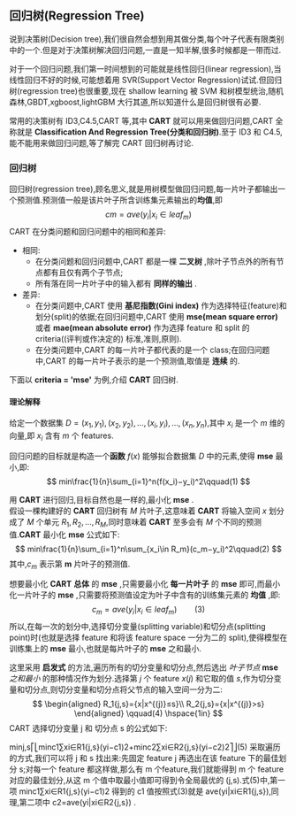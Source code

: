 ## 回归树(Regression Tree)

说到决策树(Decision tree),我们很自然会想到用其做分类,每个叶子代表有限类别中的一个.但是对于决策树解决回归问题,一直是一知半解,很多时候都是一带而过.

对于一个回归问题,我们第一时间想到的可能就是线性回归(linear regression),当线性回归不好的时候,可能想着用 SVR(Support Vector Regression)试试.但回归树(regression tree)也很重要,现在 shallow learning 被 SVM 和树模型统治,随机森林,GBDT,xgboost,lightGBM 大行其道,所以知道什么是回归树很有必要.

常用的决策树有 ID3,C4.5,CART 等,其中 **CART** 就可以用来做回归问题,CART 全称就是 **Classification And Regression Tree(分类和回归树)**.至于 ID3 和 C4.5,能不能用来做回归问题,等了解完 CART 回归树再讨论.

### 回归树
回归树(regression tree),顾名思义,就是用树模型做回归问题,每一片叶子都输出一个预测值.预测值一般是该片叶子所含训练集元素输出的**均值**,即 
$$
    cm=ave(y_i|x_i\in leaf_m) 
$$
CART 在分类问题和回归问题中的相同和差异:

* 相同:
  * 在分类问题和回归问题中,CART 都是一棵 **二叉树** ,除叶子节点外的所有节点都有且仅有两个子节点;
  * 所有落在同一片叶子中的输入都有 **同样的输出** .
* 差异:
  * 在分类问题中,CART 使用 **基尼指数(Gini index)** 作为选择特征(feature)和划分(split)的依据;在回归问题中,CART 使用 **mse(mean square error)** 或者 **mae(mean absolute error)** 作为选择 feature 和 split 的 criteria((评判或作决定的) 标准,准则,原则).
  * 在分类问题中,CART 的每一片叶子都代表的是一个 class;在回归问题中,CART 的每一片叶子表示的是一个预测值,取值是 **连续** 的.

下面以 **criteria = 'mse'** 为例,介绍 **CART** 回归树.

#### 理论解释
给定一个数据集 $D={(x_1,y_1),(x_2,y_2),...,(x_i,y_i),...,(x_n,y_n)}$,其中 $x_i$ 是一个 $m$ 维的向量,即 $x_i$ 含有 $m$ 个 features.

回归问题的目标就是构造一个**函数** $f(x)$ 能够拟合数据集 $D$ 中的元素,使得 **mse** 最小,即:
$$
    min\frac{1}{n}\sum_{i=1}^n(f(x_i)−y_i)^2\qquad(1)
$$

用 **CART** 进行回归,目标自然也是一样的,最小化 **mse** .  
假设一棵构建好的 **CART** 回归树有 $M$ 片叶子,这意味着 **CART** 将输入空间 $x$ 划分成了 $M$ 个单元 $R_1,R_2,...,R_M$,同时意味着 **CART** 至多会有 $M$ 个不同的预测值.**CART** 最小化 **mse** 公式如下:
$$
    min\frac{1}{n}\sum_{i=1}^n\sum_{x_i\in R_m}(c_m−y_i)^2\qquad(2)
$$
其中,$c_m$ 表示第 **m** 片叶子的预测值.

想要最小化 **CART** **总体** 的 **mse** ,只需要最小化 **每一片叶子** 的 **mse** 即可,而最小化一片叶子的 **mse** ,只需要将预测值设定为叶子中含有的训练集元素的 **均值** ,即:
$$
        c_m=ave(y_i|x_i\in leaf_m)\qquad(3) 
$$
所以,在每一次的划分中,选择切分变量(splitting variable)和切分点(splitting point)时(也就是选择 feature 和将该 feature space 一分为二的 split),使得模型在训练集上的 **mse** 最小,也就是每片叶子的 **mse** 之和最小.

这里采用 **启发式** 的方法,遍历所有的切分变量和切分点,然后选出 *叶子节点* **mse** *之和最小* 的那种情况作为划分.选择第 $j$ 个 feature $x(j)$ 和它取的值 $s$,作为切分变量和切分点,则切分变量和切分点将父节点的输入空间一分为二:
$$
    \begin{aligned}
        R_1{j,s}={x|x^{(j)}≤s}\\
        R_2{j,s}={x|x^{(j)}>s}
    \end{aligned}
    \qquad(4)
    \hspace{1in}
$$
CART 选择切分变量 j 和 切分点 s 的公式如下:

minj,s⎡⎣minc1∑xi∈R1{j,s}(yi−c1)2+minc2∑xi∈R2{j,s}(yi−c2)2⎤⎦(5)
采取遍历的方式,我们可以将 j 和 s 找出来:先固定 feature j 再选出在该 feature 下的最佳划分 s;对每一个 feature 都这样做,那么有 m 个feature,我们就能得到 m 个 feature 对应的最佳划分,从这 m 个值中取最小值即可得到令全局最优的 (j,s).式(5)中,第一项 minc1∑xi∈R1{j,s}(yi−c1)2 得到的 c1 值按照式(3)就是 ave(yi|xi∈R1{j,s}),同理,第二项中 c2=ave(yi|xi∈R2{j,s}) .


